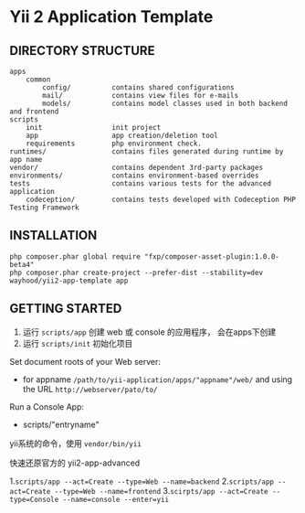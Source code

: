 Yii 2 Application Template
==========================

DIRECTORY STRUCTURE
-------------------

```
apps
    common
        config/          contains shared configurations
        mail/            contains view files for e-mails
        models/          contains model classes used in both backend and frontend
scripts
    init                 init project
    app                  app creation/deletion tool
    requirements         php environment check.
runtimes/                contains files generated during runtime by app name
vendor/                  contains dependent 3rd-party packages
environments/            contains environment-based overrides
tests                    contains various tests for the advanced application
    codeception/         contains tests developed with Codeception PHP Testing Framework
```

INSTALLATION
------------
~~~
php composer.phar global require "fxp/composer-asset-plugin:1.0.0-beta4"
php composer.phar create-project --prefer-dist --stability=dev wayhood/yii2-app-template app
~~~

GETTING STARTED
---------------

1. 运行 `scripts/app` 创建 web 或 console 的应用程序， 会在apps下创建
2. 运行 `scripts/init` 初始化项目

Set document roots of your Web server:

- for appname `/path/to/yii-application/apps/"appname"/web/` and using the URL `http://webserver/pato/to/`

Run a Console App:

- scripts/"entryname"

yii系统的命令，使用 `vendor/bin/yii`


快速还原官方的 yii2-app-advanced

1.`scripts/app --act=Create --type=Web --name=backend`
2.`scripts/app --act=Create --type=Web --name=frontend`
3.`scirpts/app --act=Create --type=Console --name=console --enter=yii`
